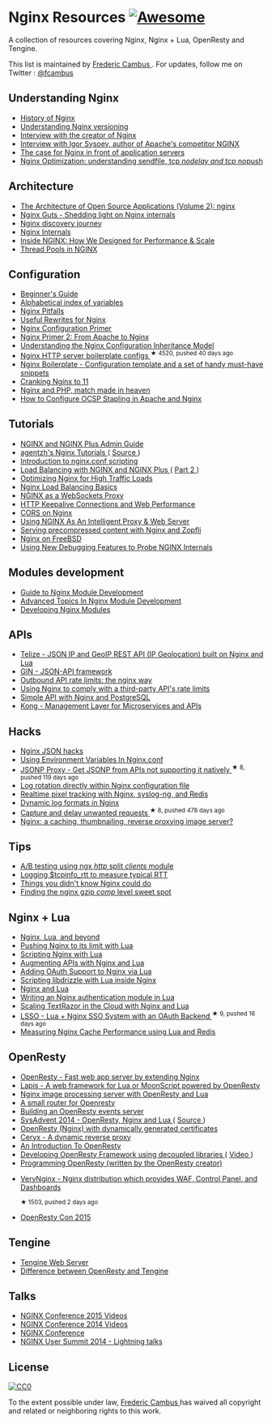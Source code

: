 <h1>
 Nginx Resources
 <a href="https://github.com/sindresorhus/awesome">
  <img alt="Awesome" src="https://cdn.rawgit.com/sindresorhus/awesome/d7305f38d29fed78fa85652e3a63e154dd8e8829/media/badge.svg"/>
 </a>
</h1>
<p>
 A collection of resources covering Nginx, Nginx + Lua, OpenResty and Tengine.
</p>
<p>
 This list is maintained by
 <a href="http://www.cambus.net">
  Frederic Cambus
 </a>
 . For updates, follow me on Twitter :
 <a href="https://twitter.com/fcambus">
  @fcambus
 </a>
</p>
<h2>
 Understanding Nginx
</h2>
<ul>
 <li>
  <a href="https://www.nginx.com/wp-content/uploads/2014/11/Infographic_History-of-Nginx_FulI_20141101.png">
   History of Nginx
  </a>
 </li>
 <li>
  <a href="https://www.nginx.com/blog/nginx-1-6-1-7-released/">
   Understanding Nginx versioning
  </a>
 </li>
 <li>
  <a href="https://mindend.com/index.php/interview-with-the-creator-of-nginx/">
   Interview with the creator of Nginx
  </a>
 </li>
 <li>
  <a href="http://www.freesoftwaremagazine.com/articles/interview_igor_sysoev_author_apaches_competitor_nginx">
   Interview with Igor Sysoev, author of Apache's competitor NGINX
  </a>
 </li>
 <li>
  <a href="http://www.cambus.net/the-case-for-nginx-in-front-of-application-servers/">
   The case for Nginx in front of application servers
  </a>
 </li>
 <li>
  <a href="https://t37.net/nginx-optimization-understanding-sendfile-tcp_nodelay-and-tcp_nopush.html">
   Nginx Optimization: understanding sendfile, tcp
   <em>
    nodelay and tcp
   </em>
   nopush
  </a>
 </li>
</ul>
<h2>
 Architecture
</h2>
<ul>
 <li>
  <a href="http://aosabook.org/en/nginx.html">
   The Architecture of Open Source Applications (Volume 2): nginx
  </a>
 </li>
 <li>
  <a href="http://www.nginxguts.com/category/nginx/">
   Nginx Guts - Shedding light on Nginx internals
  </a>
 </li>
 <li>
  <a href="http://www.nginx-discovery.com/">
   Nginx discovery journey
  </a>
 </li>
 <li>
  <a href="http://www.slideshare.net/joshzhu/nginx-internals">
   Nginx Internals
  </a>
 </li>
 <li>
  <a href="https://www.nginx.com/blog/inside-nginx-how-we-designed-for-performance-scale/">
   Inside NGINX: How We Designed for Performance & Scale
  </a>
 </li>
 <li>
  <a href="https://www.nginx.com/blog/thread-pools-boost-performance-9x/">
   Thread Pools in NGINX
  </a>
 </li>
</ul>
<h2>
 Configuration
</h2>
<ul>
 <li>
  <a href="http://nginx.org/en/docs/beginners_guide.html">
   Beginner's Guide
  </a>
 </li>
 <li>
  <a href="http://nginx.org/en/docs/varindex.html">
   Alphabetical index of variables
  </a>
 </li>
 <li>
  <a href="https://www.nginx.com/resources/wiki/start/topics/tutorials/config_pitfalls/">
   Nginx Pitfalls
  </a>
 </li>
 <li>
  <a href="https://blog.engineyard.com/2011/useful-rewrites-for-nginx">
   Useful Rewrites for Nginx
  </a>
 </li>
 <li>
  <a href="http://blog.martinfjordvald.com/2010/07/nginx-primer/">
   Nginx Configuration Primer
  </a>
 </li>
 <li>
  <a href="http://blog.martinfjordvald.com/2011/02/nginx-primer-2-from-apache-to-nginx/">
   Nginx Primer 2: From Apache to Nginx
  </a>
 </li>
 <li>
  <a href="http://blog.martinfjordvald.com/2012/08/understanding-the-nginx-configuration-inheritance-model/">
   Understanding the Nginx Configuration Inheritance Model
  </a>
 </li>
 <li>
  <a href="https://github.com/h5bp/server-configs-nginx">
   Nginx HTTP server boilerplate configs
  </a>
  <sup>
   &#9733 4520, pushed 40 days ago
  </sup>
 </li>
 <li>
  <a href="https://github.com/Umkus/nginx-boilerplate">
   Nginx Boilerplate - Configuration template and a set of handy must-have snippets
  </a>
 </li>
 <li>
  <a href="https://speakerdeck.com/helgi/cranking-nginx-to-11">
   Cranking Nginx to 11
  </a>
 </li>
 <li>
  <a href="https://speakerdeck.com/helgi/nginx-and-php-match-made-in-heaven">
   Nginx and PHP, match made in heaven
  </a>
 </li>
 <li>
  <a href="https://sslmate.com/blog/post/ocsp_stapling_in_apache_and_nginx">
   How to Configure OCSP Stapling in Apache and Nginx
  </a>
 </li>
</ul>
<h2>
 Tutorials
</h2>
<ul>
 <li>
  <a href="https://www.nginx.com/resources/admin-guide/">
   NGINX and NGINX Plus Admin Guide
  </a>
 </li>
 <li>
  <a href="http://openresty.org/download/agentzh-nginx-tutorials-en.html">
   agentzh's Nginx Tutorials
  </a>
  (
  <a href="https://github.com/openresty/nginx-tutorials">
   Source
  </a>
  )
 </li>
 <li>
  <a href="http://agentzh.org/misc/slides/nginx-conf-scripting/nginx-conf-scripting.html">
   Introduction to nginx.conf scripting
  </a>
 </li>
 <li>
  <a href="https://www.nginx.com/blog/load-balancing-with-nginx-plus/">
   Load Balancing with NGINX and NGINX Plus
  </a>
  (
  <a href="https://www.nginx.com/blog/load-balancing-with-nginx-plus-part2/">
   Part 2
  </a>
  )
 </li>
 <li>
  <a href="http://blog.martinfjordvald.com/2011/04/optimizing-nginx-for-high-traffic-loads/">
   Optimizing Nginx for High Traffic Loads
  </a>
 </li>
 <li>
  <a href="http://blog.jsdelivr.com/2013/01/nginx-load-balancing-basics.html">
   Nginx Load Balancing Basics
  </a>
 </li>
 <li>
  <a href="https://www.nginx.com/blog/websocket-nginx/">
   NGINX as a WebSockets Proxy
  </a>
 </li>
 <li>
  <a href="https://www.nginx.com/blog/http-keepalives-and-web-performance/">
   HTTP Keepalive Connections and Web Performance
  </a>
 </li>
 <li>
  <a href="http://enable-cors.org/server_nginx.html">
   CORS on Nginx
  </a>
 </li>
 <li>
  <a href="https://docs.apitools.com/blog/2014/06/10/using-nginx-as-an-intelligent-proxy-web-server.html">
   Using NGINX As An Intelligent Proxy & Web Server
  </a>
 </li>
 <li>
  <a href="http://www.cambus.net/serving-precompressed-content-with-nginx-and-zopfli/">
   Serving precompressed content with Nginx and Zopfli
  </a>
 </li>
 <li>
  <a href="http://www.cambus.net/nginx-on-freebsd/">
   Nginx on FreeBSD
  </a>
 </li>
 <li>
  <a href="https://www.nginx.com/blog/new-debugging-features-probe-nginx-internals/">
   Using New Debugging Features to Probe NGINX Internals
  </a>
 </li>
</ul>
<h2>
 Modules development
</h2>
<ul>
 <li>
  <a href="http://www.evanmiller.org/nginx-modules-guide.html">
   Guide to Nginx Module Development
  </a>
 </li>
 <li>
  <a href="http://www.evanmiller.org/nginx-modules-guide-advanced.html">
   Advanced Topics In Nginx Module Development
  </a>
 </li>
 <li>
  <a href="https://www.airpair.com/nginx/extending-nginx-tutorial">
   Developing Nginx Modules
  </a>
 </li>
</ul>
<h2>
 APIs
</h2>
<ul>
 <li>
  <a href="http://www.telize.com">
   Telize - JSON IP and GeoIP REST API (IP Geolocation) built on Nginx and Lua
  </a>
 </li>
 <li>
  <a href="http://gin.io/">
   GIN - JSON-API framework
  </a>
 </li>
 <li>
  <a href="http://codetunes.com/2011/outbound-api-rate-limits-the-nginx-way/">
   Outbound API rate limits: the nginx way
  </a>
 </li>
 <li>
  <a href="http://vitobotta.com/nginx-proxy-comply-api-rate-limits/">
   Using Nginx to comply with a third-party API's rate limits
  </a>
 </li>
 <li>
  <a href="http://rny.io/nginx/postgresql/2013/07/26/simple-api-with-nginx-and-postgresql.html">
   Simple API with Nginx and PostgreSQL
  </a>
 </li>
 <li>
  <a href="https://getkong.org">
   Kong - Management Layer for Microservices and APIs
  </a>
 </li>
</ul>
<h2>
 Hacks
</h2>
<ul>
 <li>
  <a href="https://web.archive.org/web/20140921162448/http://www.gabrielweinberg.com/blog/2011/07/nginx-json-hacks.html">
   Nginx JSON hacks
  </a>
 </li>
 <li>
  <a href="https://docs.apitools.com/blog/2014/07/02/using-environment-variables-in-nginx-conf.html">
   Using Environment Variables In Nginx.conf
  </a>
 </li>
 <li>
  <a href="https://github.com/fcambus/jsonp-proxy">
   JSONP Proxy - Get JSONP from APIs not supporting it natively
  </a>
  <sup>
   &#9733 8, pushed 119 days ago
  </sup>
 </li>
 <li>
  <a href="http://www.cambus.net/log-rotation-directly-within-nginx-configuration-file/">
   Log rotation directly within Nginx configuration file
  </a>
 </li>
 <li>
  <a href="https://benwilber.github.io/nginx/redis/syslog/pixel-tracking/2013/09/13/realtime-pixel-tracking-with-nginx-syslog-ng-and-redis.html">
   Realtime pixel tracking with Nginx, syslog-ng, and Redis
  </a>
 </li>
 <li>
  <a href="https://benwilber.github.io/nginx/syslog/logging/2015/08/26/dynamic-log-formats-in-nginx.html">
   Dynamic log formats in Nginx
  </a>
 </li>
 <li>
  <a href="https://github.com/p0pr0ck5/lua-resty-tarpit">
   Capture and delay unwanted requests
  </a>
  <sup>
   &#9733 8, pushed 478 days ago
  </sup>
 </li>
 <li>
  <a href="http://charlesleifer.com/blog/nginx-a-caching-thumbnailing-reverse-proxying-image-server-/">
   Nginx: a caching, thumbnailing, reverse proxying image server?
  </a>
 </li>
</ul>
<h2>
 Tips
</h2>
<ul>
 <li>
  <a href="https://twitter.com/maximkonovalov/statuses/354907254216065024">
   A/B testing using ngx
   <em>
    http
   </em>
   split
   <em>
    clients
   </em>
   module
  </a>
 </li>
 <li>
  <a href="https://twitter.com/maximkonovalov/statuses/352436564934148096">
   Logging $tcpinfo_rtt to measure typical RTT
  </a>
 </li>
 <li>
  <a href="http://www.slideshare.net/sarahnovotny/5-things-you-didnt-know-nginx-could-do">
   Things you didn't know Nginx could do
  </a>
 </li>
 <li>
  <a href="https://mjanja.ch/2015/03/finding-the-nginx-gzip_comp_level-sweet-spot/">
   Finding the nginx gzip
   <em>
    comp
   </em>
   level sweet spot
  </a>
 </li>
</ul>
<h2>
 Nginx + Lua
</h2>
<ul>
 <li>
  <a href="http://agentzh.org/misc/slides/nginx-lua-and-beyond.pdf">
   Nginx, Lua, and beyond
  </a>
 </li>
 <li>
  <a href="https://blog.cloudflare.com/pushing-nginx-to-its-limit-with-lua/">
   Pushing Nginx to its limit with Lua
  </a>
 </li>
 <li>
  <a href="http://www.londonlua.org/scripting_nginx_with_lua/">
   Scripting Nginx with Lua
  </a>
 </li>
 <li>
  <a href="http://tech.3scale.net/2013/01/09/augment-your-api-without-touching-it/">
   Augmenting APIs with Nginx and Lua
  </a>
 </li>
 <li>
  <a href="http://chairnerd.seatgeek.com/oauth-support-for-nginx-with-lua/">
   Adding OAuth Support to Nginx via Lua
  </a>
 </li>
 <li>
  <a href="http://agentzh.org/misc/slides/libdrizzle-lua-nginx.pdf">
   Scripting libdrizzle with Lua inside Nginx
  </a>
 </li>
 <li>
  <a href="https://web.archive.org/web/20141223070856/http://devblog.mixlr.com/2012/09/01/nginx-lua/">
   Nginx and Lua
  </a>
 </li>
 <li>
  <a href="http://www.stavros.io/posts/writing-an-nginx-authentication-module-in-lua/">
   Writing an Nginx authentication module in Lua
  </a>
 </li>
 <li>
  <a href="http://www.textrazor.com/blog/2013/03/scaling-textrazor-in-the-cloud-with-nginx-and-lua.html">
   Scaling TextRazor in the Cloud with Nginx and Lua
  </a>
 </li>
 <li>
  <a href="https://github.com/maiome-development/lsso">
   LSSO - Lua + Nginx SSO System with an OAuth Backend
  </a>
  <sup>
   &#9733 9, pushed 16 days ago
  </sup>
 </li>
 <li>
  <a href="http://charlesleifer.com/blog/measuring-nginx-cache-performance-using-lua-and-redis/">
   Measuring Nginx Cache Performance using Lua and Redis
  </a>
 </li>
</ul>
<h2>
 OpenResty
</h2>
<ul>
 <li>
  <a href="http://openresty.org/">
   OpenResty - Fast web app server by extending Nginx
  </a>
 </li>
 <li>
  <a href="http://leafo.net/lapis/">
   Lapis - A web framework for Lua or MoonScript powered by OpenResty
  </a>
 </li>
 <li>
  <a href="http://leafo.net/posts/creating_an_image_server.html">
   Nginx image processing server with OpenResty and Lua
  </a>
 </li>
 <li>
  <a href="https://docs.apitools.com/blog/2014/04/24/a-small-router-for-openresty.html">
   A small router for Openresty
  </a>
 </li>
 <li>
  <a href="https://github.com/cagerton/dropthat/">
   Building an OpenResty events server
  </a>
 </li>
 <li>
  <a href="http://sysadvent.blogspot.com/2014/12/day-22-largely-unappreciated.html">
   SysAdvent 2014 - OpenResty, Nginx and Lua
  </a>
  (
  <a href="https://github.com/lusis/sysadvent-2014">
   Source
  </a>
  )
 </li>
 <li>
  <a href="http://blog.dutchcoders.io/openresty-with-dynamic-generated-certificates/">
   OpenResty (Nginx) with dynamically generated certificates
  </a>
 </li>
 <li>
  <a href="https://www.sourcelair.com/blog/articles/75/ceryx-dynamic-nginx">
   Ceryx - A dynamic reverse proxy
  </a>
 </li>
 <li>
  <a href="http://openmymind.net/An-Introduction-To-OpenResty-Nginx-Lua/">
   An Introduction To OpenResty
  </a>
 </li>
 <li>
  <a href="http://www.iresty.com/download/ebook/2015_con/aapo.pdf">
   Developing OpenResty Framework using decoupled libraries
  </a>
  (
  <a href="https://www.youtube.com/watch?v=VqBt5icKCI8">
   Video
  </a>
  )
 </li>
 <li>
  <a href="https://www.gitbook.com/book/openresty/programming-openresty/details">
   Programming OpenResty (written by the OpenResty creator)
  </a>
 </li>
 <li>
  <p>
   <a href="https://github.com/alexazhou/VeryNginx">
    VeryNginx - Nginx distribution which provides WAF, Control Panel, and Dashboards
   </a>
  </p>
  <sup>
   &#9733 1503, pushed 2 days ago
  </sup>
 </li>
 <li>
  <p>
   <a href="http://www.iresty.com">
    OpenResty Con 2015
   </a>
  </p>
 </li>
</ul>
<h2>
 Tengine
</h2>
<ul>
 <li>
  <a href="http://tengine.taobao.org">
   Tengine Web Server
  </a>
 </li>
 <li>
  <a href="https://github.com/openresty/ngx_openresty/issues/54">
   Difference between OpenResty and Tengine
  </a>
 </li>
</ul>
<h2>
 Talks
</h2>
<ul>
 <li>
  <a href="https://www.youtube.com/playlist?list=PLGz_X9w9raXdED9BR6GQ61A6d3fBzjpbn">
   NGINX Conference 2015 Videos
  </a>
 </li>
 <li>
  <a href="https://www.youtube.com/playlist?list=PLGz_X9w9raXewvc6tjIGGFZ6DBKHEld3k">
   NGINX Conference 2014 Videos
  </a>
 </li>
 <li>
  <a href="https://www.nginx.com/nginxconf/">
   NGINX Conference
  </a>
 </li>
 <li>
  <a href="https://www.youtube.com/playlist?list=PLGz_X9w9raXfTnRnI6Xl0LMhAKoTVVZv8">
   NGINX User Summit 2014 - Lightning talks
  </a>
 </li>
</ul>
<h2>
 License
</h2>
<p>
 <a href="http://creativecommons.org/publicdomain/zero/1.0/">
  <img alt="CC0" src="http://i.creativecommons.org/p/zero/1.0/88x31.png"/>
 </a>
</p>
<p>
 To the extent possible under law,
 <a href="http://www.cambus.net">
  Frederic Cambus
 </a>
 has waived all copyright and related or neighboring rights to this work.
</p>
